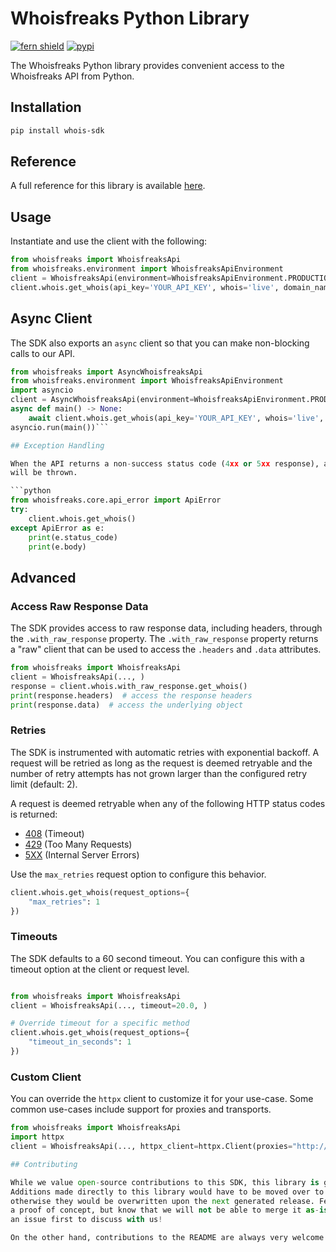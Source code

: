 # Whoisfreaks Python Library

[![fern shield](https://img.shields.io/badge/%F0%9F%8C%BF-Built%20with%20Fern-brightgreen)](https://buildwithfern.com?utm_source=github&utm_medium=github&utm_campaign=readme&utm_source=https%3A%2F%2Fgithub.com%2Fqasimleoo%2Fwhois-sdk)
[![pypi](https://img.shields.io/pypi/v/whois-sdk)](https://pypi.python.org/pypi/whois-sdk)

The Whoisfreaks Python library provides convenient access to the Whoisfreaks API from Python.

## Installation

```sh
pip install whois-sdk
```

## Reference

A full reference for this library is available [here](./reference.md).

## Usage

Instantiate and use the client with the following:

```python
from whoisfreaks import WhoisfreaksApi
from whoisfreaks.environment import WhoisfreaksApiEnvironment
client = WhoisfreaksApi(environment=WhoisfreaksApiEnvironment.PRODUCTION, )
client.whois.get_whois(api_key='YOUR_API_KEY', whois='live', domain_name='888starzci.ci', )
```

## Async Client

The SDK also exports an `async` client so that you can make non-blocking calls to our API.

```python
from whoisfreaks import AsyncWhoisfreaksApi
from whoisfreaks.environment import WhoisfreaksApiEnvironment
import asyncio
client = AsyncWhoisfreaksApi(environment=WhoisfreaksApiEnvironment.PRODUCTION, )
async def main() -> None:
    await client.whois.get_whois(api_key='YOUR_API_KEY', whois='live', domain_name='888starzci.ci', )
asyncio.run(main())```

## Exception Handling

When the API returns a non-success status code (4xx or 5xx response), a subclass of the following error
will be thrown.

```python
from whoisfreaks.core.api_error import ApiError
try:
    client.whois.get_whois()
except ApiError as e:
    print(e.status_code)
    print(e.body)
```

## Advanced

### Access Raw Response Data

The SDK provides access to raw response data, including headers, through the `.with_raw_response` property.
The `.with_raw_response` property returns a "raw" client that can be used to access the `.headers` and `.data` attributes.

```python
from whoisfreaks import WhoisfreaksApi
client = WhoisfreaksApi(..., )
response = client.whois.with_raw_response.get_whois()
print(response.headers)  # access the response headers
print(response.data)  # access the underlying object
```

### Retries

The SDK is instrumented with automatic retries with exponential backoff. A request will be retried as long
as the request is deemed retryable and the number of retry attempts has not grown larger than the configured
retry limit (default: 2).

A request is deemed retryable when any of the following HTTP status codes is returned:

- [408](https://developer.mozilla.org/en-US/docs/Web/HTTP/Status/408) (Timeout)
- [429](https://developer.mozilla.org/en-US/docs/Web/HTTP/Status/429) (Too Many Requests)
- [5XX](https://developer.mozilla.org/en-US/docs/Web/HTTP/Status/500) (Internal Server Errors)

Use the `max_retries` request option to configure this behavior.

```python
client.whois.get_whois(request_options={
    "max_retries": 1
})
```

### Timeouts

The SDK defaults to a 60 second timeout. You can configure this with a timeout option at the client or request level.

```python

from whoisfreaks import WhoisfreaksApi
client = WhoisfreaksApi(..., timeout=20.0, )

# Override timeout for a specific method
client.whois.get_whois(request_options={
    "timeout_in_seconds": 1
})
```

### Custom Client

You can override the `httpx` client to customize it for your use-case. Some common use-cases include support for proxies
and transports.

```python
from whoisfreaks import WhoisfreaksApi
import httpx
client = WhoisfreaksApi(..., httpx_client=httpx.Client(proxies="http://my.test.proxy.example.com", transport=httpx.HTTPTransport(local_address="0.0.0.0"), ))```

## Contributing

While we value open-source contributions to this SDK, this library is generated programmatically.
Additions made directly to this library would have to be moved over to our generation code,
otherwise they would be overwritten upon the next generated release. Feel free to open a PR as
a proof of concept, but know that we will not be able to merge it as-is. We suggest opening
an issue first to discuss with us!

On the other hand, contributions to the README are always very welcome!

